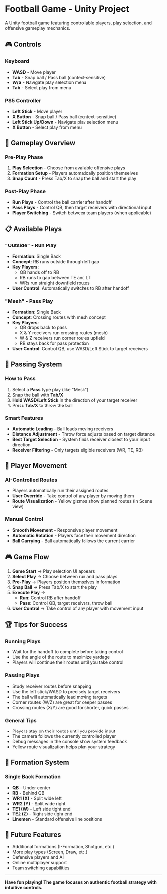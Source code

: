 # Football Game - Unity Project

A Unity football game featuring controllable players, play selection, and offensive gameplay mechanics.

## 🎮 Controls

### Keyboard
- **WASD** - Move player
- **Tab** - Snap ball / Pass ball (context-sensitive)
- **W/S** - Navigate play selection menu
- **Tab** - Select play from menu

### PS5 Controller
- **Left Stick** - Move player
- **X Button** - Snap ball / Pass ball (context-sensitive)
- **Left Stick Up/Down** - Navigate play selection menu
- **X Button** - Select play from menu

## 🏈 Gameplay Overview

### Pre-Play Phase
1. **Play Selection** - Choose from available offensive plays
2. **Formation Setup** - Players automatically position themselves
3. **Snap Count** - Press Tab/X to snap the ball and start the play

### Post-Play Phase
- **Run Plays** - Control the ball carrier after handoff
- **Pass Plays** - Control QB, then target receivers with directional input
- **Player Switching** - Switch between team players (when applicable)

## 📋 Available Plays

### "Outside" - Run Play
- **Formation**: Single Back
- **Concept**: RB runs outside through left gap
- **Key Players**: 
  - QB hands off to RB
  - RB runs to gap between TE and LT
  - WRs run straight downfield routes
- **User Control**: Automatically switches to RB after handoff

### "Mesh" - Pass Play
- **Formation**: Single Back
- **Concept**: Crossing routes with mesh concept
- **Key Players**:
  - QB drops back to pass
  - X & Y receivers run crossing routes (mesh)
  - W & Z receivers run corner routes upfield
  - RB stays back for pass protection
- **User Control**: Control QB, use WASD/Left Stick to target receivers

## 🎯 Passing System

### How to Pass
1. Select a **Pass** type play (like "Mesh")
2. Snap the ball with **Tab/X**
3. **Hold WASD/Left Stick** in the direction of your target receiver
4. Press **Tab/X** to throw the ball

### Smart Features
- **Automatic Leading** - Ball leads moving receivers
- **Distance Adjustment** - Throw force adjusts based on target distance
- **Best Target Selection** - System finds receiver closest to your input direction
- **Receiver Filtering** - Only targets eligible receivers (WR, TE, RB)

## 🏃 Player Movement

### AI-Controlled Routes
- Players automatically run their assigned routes
- **User Override** - Take control of any player by moving them
- **Route Visualization** - Yellow gizmos show planned routes (in Scene view)

### Manual Control
- **Smooth Movement** - Responsive player movement
- **Automatic Rotation** - Players face their movement direction
- **Ball Carrying** - Ball automatically follows the current carrier

## 🎮 Game Flow

1. **Game Start** → Play selection UI appears
2. **Select Play** → Choose between run and pass plays
3. **Pre-Play** → Players position themselves in formation
4. **Snap Ball** → Press Tab/X to start the play
5. **Execute Play** → 
   - **Run**: Control RB after handoff
   - **Pass**: Control QB, target receivers, throw ball
6. **User Control** → Take control of any player with movement input

## 🏆 Tips for Success

### Running Plays
- Wait for the handoff to complete before taking control
- Use the angle of the route to maximize yardage
- Players will continue their routes until you take control

### Passing Plays
- Study receiver routes before snapping
- Use the left stick/WASD to precisely target receivers
- The ball will automatically lead moving targets
- Corner routes (W/Z) are great for deeper passes
- Crossing routes (X/Y) are good for shorter, quick passes

### General Tips
- Players stay on their routes until you provide input
- The camera follows the currently controlled player
- Debug messages in the console show system feedback
- Yellow route visualization helps plan your strategy

## 🔧 Formation System

### Single Back Formation
- **QB** - Under center
- **RB** - Behind QB
- **WR1 (X)** - Split wide left
- **WR2 (Y)** - Split wide right  
- **TE1 (W)** - Left side tight end
- **TE2 (Z)** - Right side tight end
- **Linemen** - Standard offensive line positions

## 🎯 Future Features
- Additional formations (I-Formation, Shotgun, etc.)
- More play types (Screen, Draw, etc.)
- Defensive players and AI
- Online multiplayer support
- Team switching capabilities

---

**Have fun playing! The game focuses on authentic football strategy with intuitive controls.** 
